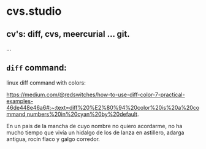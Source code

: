 # cvs.studio

## cv's: diff, cvs, meercurial ... git.

...

## `diff` command:

linux diff command with colors: 

https://medium.com/@redswitches/how-to-use-diff-color-7-practical-examples-46de448e46a6#:~:text=diff%20%E2%80%94%20color%20is%20a%20command,numbers%20in%20cyan%20by%20default.

En un pais de la mancha
de cuyo nombre no quiero acordarme,
no ha mucho tiempo que vivía un hidalgo 
de los de lanza en astillero, adarga antigua, 
rocín flaco y galgo corredor.